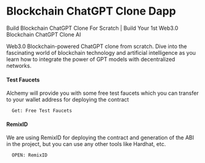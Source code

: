 # Blockchain ChatGPT Clone Dapp

Build Blockchain ChatGPT Clone For Scratch | Build Your 1st Web3.0 Blockchain ChatGPT Clone AI

Web3.0 Blockchain-powered ChatGPT clone from scratch. Dive into the fascinating world of blockchain technology and artificial intelligence as you learn how to integrate the power of GPT models with decentralized networks.




#### Test Faucets

Alchemy will provide you with some free test faucets which you can transfer to your wallet address for deploying the contract

```https://www.alchemy.com/faucets
  Get: Free Test Faucets
```

#### RemixID

We are using RemixID for deploying the contract and generation of the ABI in the project, but you can use any other tools like Hardhat, etc.

```https://remix-project.org
  OPEN: RemixID
```






